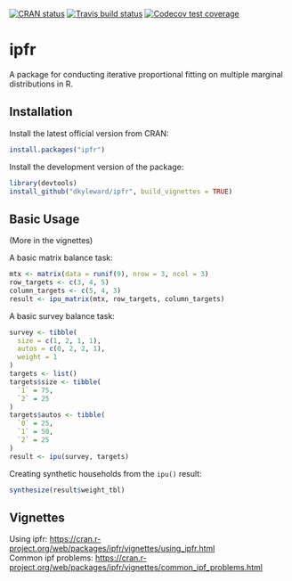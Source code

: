 <!-- badges: start -->
[![CRAN
status](https://www.r-pkg.org/badges/version/ipfr)](https://cran.r-project.org/package=ipfr)
[![Travis build status](https://travis-ci.org/dkyleward/ipfr.svg?branch=master)](https://travis-ci.org/dkyleward/ipfr)
[![Codecov test coverage](https://codecov.io/gh/dkyleward/ipfr/branch/master/graph/badge.svg)](https://codecov.io/gh/dkyleward/ipfr?branch=master)
<!-- badges: end -->

# ipfr

A package for conducting iterative proportional fitting on multiple
marginal distributions in R.

## Installation
Install the latest official version from CRAN:

```r
install.packages("ipfr")
```

Install the development version of the package:

```r
library(devtools)
install_github("dkyleward/ipfr", build_vignettes = TRUE)
```

## Basic Usage

(More in the vignettes) 

A basic matrix balance task:

```r
mtx <- matrix(data = runif(9), nrow = 3, ncol = 3)
row_targets <- c(3, 4, 5)
column_targets <- c(5, 4, 3)
result <- ipu_matrix(mtx, row_targets, column_targets)
```

A basic survey balance task:

```r
survey <- tibble(
  size = c(1, 2, 1, 1),
  autos = c(0, 2, 2, 1),
  weight = 1
)
targets <- list()
targets$size <- tibble(
  `1` = 75,
  `2` = 25
)
targets$autos <- tibble(
  `0` = 25,
  `1` = 50,
  `2` = 25
)
result <- ipu(survey, targets)
```

Creating synthetic households from the `ipu()` result:

```r
synthesize(result$weight_tbl)
```

## Vignettes
Using ipfr: https://cran.r-project.org/web/packages/ipfr/vignettes/using_ipfr.html  
Common ipf problems: https://cran.r-project.org/web/packages/ipfr/vignettes/common_ipf_problems.html
